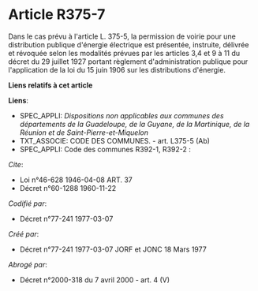 # Article R375-7

Dans le cas prévu à l'article L. 375-5, la permission de voirie pour une distribution publique d'énergie électrique est
présentée, instruite, délivrée et révoquée selon les modalités prévues par les articles 3,4 et 9 à 11 du décret du 29 juillet
1927 portant règlement d'administration publique pour l'application de la loi du 15 juin 1906 sur les distributions
d'énergie.

**Liens relatifs à cet article**

**Liens**:

  - SPEC_APPLI: *Dispositions non applicables aux communes des départements de la Guadeloupe, de la Guyane, de la Martinique, de la Réunion et de Saint-Pierre-et-Miquelon*
  - TXT_ASSOCIE: CODE DES COMMUNES. - art. L375-5 (Ab)
  - SPEC_APPLI: Code des communes R392-1, R392-2 :

_Cite_:

  - Loi n°46-628 1946-04-08 ART. 37
  - Décret n°60-1288 1960-11-22

_Codifié par_:

  - Décret n°77-241 1977-03-07

_Créé par_:

  - Décret n°77-241 1977-03-07 JORF et JONC 18 Mars 1977

_Abrogé par_:

  - Décret n°2000-318 du 7 avril 2000 - art. 4 (V)
